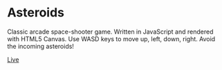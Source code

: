 # Asteroids
Classic arcade space-shooter game. Written in JavaScript and rendered with HTML5 Canvas.
Use WASD keys to move up, left, down, right. Avoid the incoming asteroids!

<a href="kl2611.github.io/asteroids/" target="_blank">Live</a>

